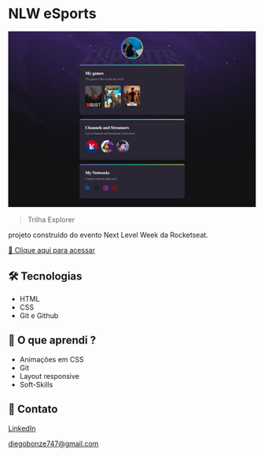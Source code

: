 # NLW eSports

![preview](./.github/preview.png)

> Trilha Explorer

projeto construído do evento Next Level Week da Rocketseat.

[🔗 Clique aqui para acessar](https://diegobonze.github.io/nlw-esports-explorer/)

## 🛠 Tecnologias

- HTML
- CSS
- Git e Github

## 📖 O que aprendi ?

- Animações em CSS
- Git
- Layout responsive
- Soft-Skills

## 💜 Contato
[LinkedIn](https://www.linkedin.com/in/diego-bonze-518225208/)

diegobonze747@gmail.com
